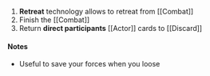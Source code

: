 1. **Retreat** technology allows to retreat from [[Combat]]
2. Finish the [[Combat]]
3. Return **direct participants** [[Actor]] cards to [[Discard]]

#### Notes

- Useful to save your forces when you loose 
